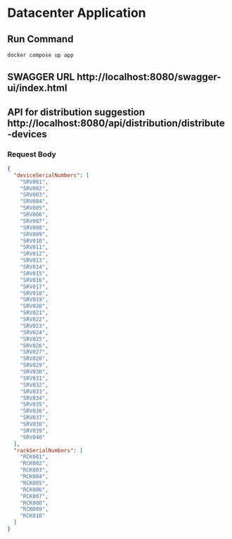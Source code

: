 # Datacenter Application

## Run Command
```bash
docker compose up app
```

## SWAGGER URL http://localhost:8080/swagger-ui/index.html
## API for distribution suggestion http://localhost:8080/api/distribution/distribute-devices


### Request Body
```json
{
  "deviceSerialNumbers": [
    "SRV001",
    "SRV002",
    "SRV003",
    "SRV004",
    "SRV005",
    "SRV006",
    "SRV007",
    "SRV008",
    "SRV009",
    "SRV010",
    "SRV011",
    "SRV012",
    "SRV013",
    "SRV014",
    "SRV015",
    "SRV016",
    "SRV017",
    "SRV018",
    "SRV019",
    "SRV020",
    "SRV021",
    "SRV022",
    "SRV023",
    "SRV024",
    "SRV025",
    "SRV026",
    "SRV027",
    "SRV028",
    "SRV029",
    "SRV030",
    "SRV031",
    "SRV032",
    "SRV033",
    "SRV034",
    "SRV035",
    "SRV036",
    "SRV037",
    "SRV038",
    "SRV039",
    "SRV040"
  ],
  "rackSerialNumbers": [
    "RCK001",
    "RCK002",
    "RCK003",
    "RCK004",
    "RCK005",
    "RCK006",
    "RCK007",
    "RCK008",
    "RCK009",
    "RCK010"
  ]
}
```